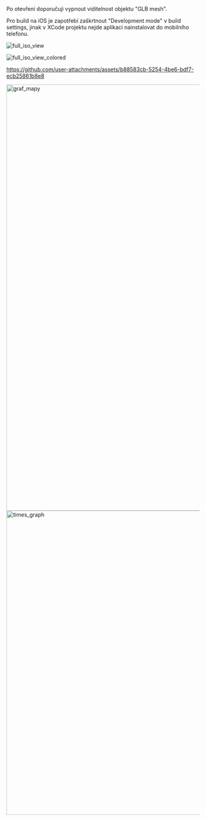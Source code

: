 Po otevření doporučuji vypnout viditelnost objektu "GLB mesh".

Pro build na iOS je zapotřebí zaškrtnout "Development mode" v build settings, jinak v XCode projektu nejde aplikaci nainstalovat do mobilního telefonu.

![full_iso_view](https://github.com/user-attachments/assets/f0dcac0d-ba94-45d8-ab5d-ef6f2ae549fc)

![full_iso_view_colored](https://github.com/user-attachments/assets/ef292e67-9bc0-43a8-b9d9-94361e37886c)

https://github.com/user-attachments/assets/b88583cb-5254-4be6-bdf7-ecb25861b8e8

<img width="1112" alt="graf_mapy" src="https://github.com/user-attachments/assets/4c2edc1e-9578-4bed-8c1a-ea0762f86cfd" />

<img width="794" alt="times_graph" src="https://github.com/user-attachments/assets/1632377d-c2b5-4fda-96c4-fb357522c2a5" />
